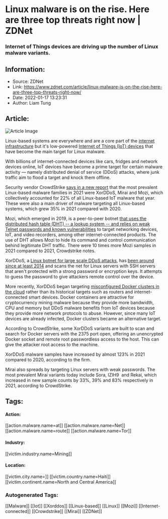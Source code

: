 # Linux malware is on the rise. Here are three top threats right now | ZDNet
### Internet of Things devices are driving up the number of Linux malware variants.

## Information:
+ Source: ZDNet
+ Link: https://www.zdnet.com/article/linux-malware-is-on-the-rise-here-are-three-top-threats-right-now/
+ Date: 2022-01-17 13:23:31
+ Author: Liam Tung


## Article:
![Article Image](https://www.zdnet.com/a/img/resize/c9b0e10090f2080de8d4719f2813b81cc3cf2f36/2018/10/12/b09a6aaf-eca0-4705-863d-8c6515a96380/eyes.jpg?width=770&height=578&fit=crop&auto=webp)

Linux-based systems are everywhere and are a core part of the [internet infrastructure](https://www.zdnet.com/article/google-just-tripled-its-bounty-for-linux-kernel-bugs-heres-why/) but it's low-powered [Internet of Things (IoT) devices](https://www.zdnet.com/article/what-is-the-internet-of-things-everything-you-need-to-know-about-the-iot-right-now/) that have become the main target for Linux malware.

With billions of internet-connected devices like cars, fridges and network devices online, IoT devices have become a prime target for certain malware activity — namely distributed denial of service (DDoS) attacks, where junk traffic aim to flood a target and knock them offline. 

Security vendor CrowdStrike [says in a new report](https://www.crowdstrike.com/blog/linux-targeted-malware-increased-by-35-percent-in-2021/) that the most prevalent Linux-based malware families in 2021 were XorDDoS, Mirai and Mozi, which collectively accounted for 22% of all Linux-based IoT malware that year. These were also a main driver of malware targeting all Linux-based systems, which grew 35% in 2021 compared with 2020. 

Mozi, which emerged in 2019, is a peer-to-peer botnet [that uses the distributed hash table (DHT) -- a lookup system -- and relies on weak Telnet passwords and known vulnerabilities](https://www.zdnet.com/article/this-is-why-the-mozi-botnet-will-linger-on/) to target networking devices, IoT, and video recorders, among other internet-connected products. The use of DHT allows Mozi to hide its command and control communication behind legitimate DHT traffic. There were 10 times more Mozi samples in 2021 compared to 2021, Crowdstrike notes. 

XorDDoS, a [Linux botnet for large scale DDoS attacks](https://www.zdnet.com/article/linux-powered-botnet-generates-giant-denial-of-service-attacks/), has [been around since at least 2014](https://www.zdnet.com/article/incompetence-not-linux-is-behind-the-xor-ddos-botnet/) and scans the net for Linux servers with SSH servers that aren't protected with a strong password or encryption keys. It attempts to guess the password to give attackers remote control over the device. 

More recently, XorDDoS began targeting [misconfigured Docker clusters in the cloud](https://www.zdnet.com/article/docker-servers-infected-with-ddos-malware-in-extremely-rare-attacks/) rather than its historical targets such as routers and internet-connected smart devices. Docker containers are attractive for cryptocurrency mining malware because they provide more bandwidth, CPU and memory but DDoS malware benefits from IoT devices because they provide more network protocols to abuse. However, since many IoT devices are already infected, Docker clusters became an alternative target. 

According to CrowdStrike, some XorDDoS variants are built to scan and search for Docker servers with the 2375 port open, offering an unencrypted Docker socket and remote root passwordless access to the host. This can give the attacker root access to the machine. 






XorDDoS malware samples have increased by almost 123% in 2021 compared to 2020, according to the firm. 

Mirai also spreads by targeting Linux servers with weak passwords. The most prevalent Mirai variants today include Sora, IZIH9  and Rekai, which increased in new sample counts by 33%, 39% and 83% respectively in 2021, according to CrowdStrike.  





## Tags:

#### Action:
[[action.malware.name=at]] [[action.malware.name=Net]] [[action.malware.name=route]] [[action.malware.name=Tor]]

#### Industry:
[[victim.industry.name=Mining]]

#### Location:
[[victim.city.name=]] [[victim.country.name=Haiti]] [[victim.continent.name=North and Central America]]

### Autogenerated Tags:
[[Malware]] [[Iot]] [[Xorddos]] [[Linux-based]] [[Linux]] [[Mozi]] [[Internet-connected]] [[Crowdstrike]] [[Mirai]] [[ZDNet]]

